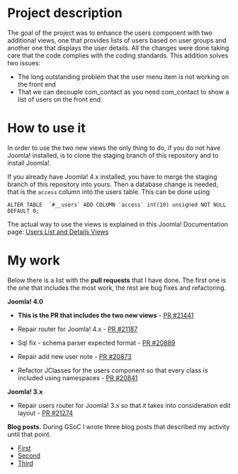 # Project description

The goal of the project was to enhance the users component with two additional views, one that provides lists of users based 
on user groups and another one that displays the user details. All the changes were done taking care that the code complies with
the coding standards.
This addition solves two issues:

- The long outstanding problem that the user menu item is not working on the front end
- That we can decouple com_contact as you need com_contact to show a list of users on the front end.



# How to use it
In order to use the two new views the only thing to do, if you do not have Joomla! installed, is to clone the staging branch 
of this repository and to install Joomla!.

If you already have Joomla! 4.x installed, you have to merge the staging branch of this repository into yours. 
Then a database change is needed, that is the `access` column into the users table. This can be done using 

 ``` ALTER TABLE  `#__users` ADD COLUMN `access` int(10) unsigned NOT NULL DEFAULT 0; ```

The actual way to use the views is explained in this Joomla! Documentation page: [Users List and Details Views](https://docs.joomla.org/J4.x:Users_List_and_Details_Views#Introduction)



# My work
Below there is a list with the **pull requests** that I have done. The first one is the one that includes the most work, 
the rest are bug fixes and refactoring.

**Joomla! 4.0**
- **This is the PR that includes the two new views** - [PR #21441](https://github.com/joomla/joomla-cms/pull/21441)

- Repair router for Joomla! 4.x - [PR #21187](https://github.com/joomla/joomla-cms/pull/21187)
- Sql fix - schema parser expected format - [PR #20889](https://github.com/joomla/joomla-cms/pull/20889)
- Repair add new user note - [PR #20873](https://github.com/joomla/joomla-cms/pull/20873)
- Refactor JClasses for the users component so that every class is included using namespaces - [PR #20841](https://github.com/joomla/joomla-cms/pull/20841)

**Joomla! 3.x**
- Repair users router for Joomla! 3.x so that it takes into consideration edit layout - [PR #21274](https://github.com/joomla/joomla-cms/pull/21274)

**Blog posts.** During GSoC I wrote three blog posts that described my activity until that point.
- [First](https://community.joomla.org/gsoc-2018/joomla-gsoc-18-enhance-user-component.html)
- [Second](https://community.joomla.org/gsoc-2018/follow-up-about-the-enhance-user-component-project.html)
- [Third](https://community.joomla.org/gsoc-2018/enhance-user-component-project-part-3.html)
